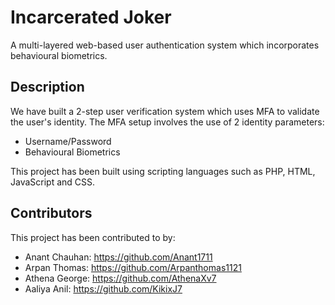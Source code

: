 # Incarcerated Joker
A multi-layered web-based user authentication system which incorporates behavioural biometrics.

## Description
We have built a 2-step user verification system which uses MFA to validate the user's identity. The MFA setup involves the use of 2 identity parameters:
- Username/Password
- Behavioural Biometrics

This project has been built using scripting languages such as PHP, HTML, JavaScript and CSS.

## Contributors
This project has been contributed to by:
- Anant Chauhan: https://github.com/Anant1711
- Arpan Thomas: https://github.com/Arpanthomas1121
- Athena George: https://github.com/AthenaXv7
- Aaliya Anil: https://github.com/KikixJ7

